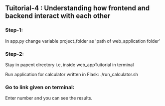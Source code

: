 ## Tuitorial-4 : Understanding how frontend and backend interact with each other

### Step-1: 
In app.py change variable project_folder as 'path of web_application folder' 

### Step-2:
Stay in papent directory i.e, inside web_appTuitorial in terminal

Run application for calculator written in Flask: 
./run_calculator.sh

### Go to link given on terminal:

Enter number and you can see the results.